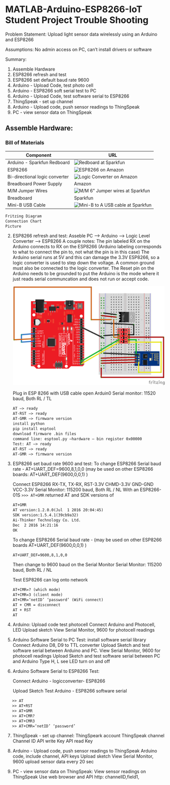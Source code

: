# MATLAB-Arduino-ESP8266-IoT Student Project Trouble Shooting
 
Problem Statement: 
    Upload light sensor data wirelessly using an Arduino and ESP8266
 
Assumptions: 
    No admin access on PC, can’t install drivers or software
 
Summary: 
1. Assemble Hardware
2. ESP8266 refresh and test
3. ESP8266 set default baud rate 9600
4. Arduino - Upload Code, test photo cell
5. Arduino - ESP8266 soft serial test to PC
6. Arduino - Upload Code, test software serial to ESP8266
7. ThingSpeak - set up channel
8. Arduino - Upload code, push sensor readings to ThingSpeak
9. PC - view sensor data on ThingSpeak
 
## Assemble Hardware:

### Bill of Materials
    
| Component     | URL           |
| ------------- | ------------- |
| Arduino - Sparkfun Redboard  |![Redboard at Sparkfun](https://www.sparkfun.com/products/13975?_ga=2.75723669.1619575078.1498623788-1288264142.1469139950) |
| ESP8266  | ![ESP8266 on Amazon](https://www.amazon.com/gp/product/B01MT6T73L/ref=oh_aui_detailpage_o00_s00?ie=UTF8&psc=1)  |
| Bi-directional logic converter  | ![Logic Converter on Amazon](https://www.amazon.com/gp/product/B014MC1OAG/ref=oh_aui_detailpage_o01_s00?ie=UTF8&psc=1)  |
| Breadboard Power Supply | Amazon |
| M/M Jumper Wires  | ![M/M 6" Jumper wires at Sparkfun](https://www.sparkfun.com/products/8431)  |
| Breadboard  | Sparkfun  |
| Mini-B USB Cable  | ![Mini-B to A USB cable at Sparkfun](https://www.sparkfun.com/products/11301?_ga=2.114882823.1619575078.1498623788-1288264142.1469139950)  |
    
    Fritzing Diagram
    Connection Chart
    Picture
 
2. ESP8266 refresh and test:
    Asseble PC --> Arduino --> Logic Level Converter --> ESP8266
    A couple notes: The pin labeled RX on the Arduino connects to RX on the ESP8266 (Arduino labeling corresponds to what to connect the pin to, not what the pin is in this case)
    The Arduino serial runs at 5V and this can damage the 3.3V ESP8266, so a logic converter is used to step down the voltage. A common ground must also be connected to the logic converter.
    The Reset pin on the Arduino needs to be grounded to put the Arduino is the mode where it just reads serial communcation and does not run or accept code.
    
    ![Alt Name](/doc/Redboard_ESP8266_passthru_serial_bb.png)
    
    
    Plug in ESP 8266 with USB cable
    open Arduin0 Serial monitor: 11520 baud, Both RL / TL
    ```
    AT —> ready
    AT-RST —> ready
    AT-GMR —> firmware version
    install python
    pip install esptool
    download firmware .bin files
    command line: esptool.py —hardware — bin register 0x00000
    Test: AT —> ready
    AT-RST —> ready
    AT-GMR —> firmware version
    ```
 
3. ESP8266 set baud rate 9600 and test: 
    To change ESP8266 Serial baud rate - AT+UART_DEF=9600,8,1,0,0
    (may be used on other ESP8266 boards: AT+UART_DEF(9600,0,0,1) ) 
    
    Connect ESP8266 RX-TX, TX-RX, RST-3.3V CHMD-3.3V GND-GND VCC-3.3V
    Serial Monitor: 115200  baud, Both RL / NL
    With an ESP8266-01S ```>>> AT+GMR``` returned AT and SDK versions of
    ```
    AT+GMR
    AT version:1.2.0.0(Jul  1 2016 20:04:45)
    SDK version:1.5.4.1(39cb9a32)
    Ai-Thinker Technology Co. Ltd.
    Dec  2 2016 14:21:16
    OK
    ```
    
    To change ESP8266 Serial baud rate - (may be used on other ESP8266 boards AT+UART_DEF(9600,0,0,1) ) 
    ```
    AT+UART_DEF=9600,8,1,0,0
    ```
    Then change to 9600 baud on the Serial Monitor
    Serial Monitor: 115200  baud, Both RL / NL
    
    Test ESP8266 can log onto network
    ```
    AT+CMR=? (which mode)
    AT+CMR=3 (client mode)
    AT+CMR=‘netID’ ‘password’ (WiFi connect)
    AT + CMR = disconnect
    AT + RST
    AT
    ```
 
4. Arduino: Upload code test photocell
    Connect Arduino and Photocell, LED
    Upload sketch
    View Serial Monitor, 9600 for photocell readings
 
5. Arduino Software Serial to PC Test:
    install software serial library
    Connect Arduino D8, D9 to TTL converter
    Upload Sketch and test software serial between Arduino and PC.
    View Serial Monitor, 9600 for photocell readings
    Upload Sketch and test software serial between PC and Arduino
    Type H, L see LED turn on and off
    
 
6. Arduino Software Serial to ESP8266 Test:

    Connect Arduino - logicconverter- ESP8266
    
    
    Upload Sketch
    Test Arduino - ESP8266 software serial
 ```
    >> AT
    >> AT+RST
    >> AT+GMR
    >> AT+CMR?
    >> AT+CMR3
    >> AT+CMR=‘netID’ ‘password’
 ```
7. ThingSpeak - set up channel:
    ThingSpeark account
    ThingSpeak channel
    Channel ID
    API write Key
    API read Key
 
8. Arduino - Upload code, push sensor readings to ThingSpeak
    Arduino code, include channel, API keys
    Upload sketch
    View Serial Monitor, 9600
    upload sensor data every 20 sec
 
9. PC - view sensor data on ThingSpeak:
    View sensor readings on ThingSpeak
    Use web browser and API http: channelID,field1,
